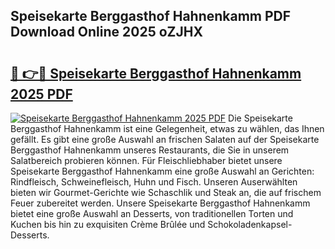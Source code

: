 ## Speisekarte Berggasthof Hahnenkamm PDF Download Online 2025 oZJHX

# <h2><a href="http://gceb0i.nevu.top/?p=Speisekarte+Berggasthof+Hahnenkamm">🔗 👉🔴 Speisekarte Berggasthof Hahnenkamm 2025 PDF</a></h2>

[![Speisekarte Berggasthof Hahnenkamm 2025 PDF](https://i.imgur.com/dBaPXMq.png)](http://gceb0i.nevu.top/?p=Speisekarte+Berggasthof+Hahnenkamm)
Die Speisekarte Berggasthof Hahnenkamm ist eine Gelegenheit, etwas zu wählen, das Ihnen gefällt. Es gibt eine große Auswahl an frischen Salaten auf der Speisekarte Berggasthof Hahnenkamm unseres Restaurants, die Sie in unserem Salatbereich probieren können. Für Fleischliebhaber bietet unsere Speisekarte Berggasthof Hahnenkamm eine große Auswahl an Gerichten: Rindfleisch, Schweinefleisch, Huhn und Fisch. Unseren Auserwählten bieten wir Gourmet-Gerichte wie Schaschlik und Steak an, die auf frischem Feuer zubereitet werden. Unsere Speisekarte Berggasthof Hahnenkamm bietet eine große Auswahl an Desserts, von traditionellen Torten und Kuchen bis hin zu exquisiten Crème Brûlée und Schokoladenkapsel-Desserts.

